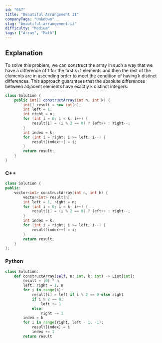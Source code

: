 ```yaml
---
id: "667"
title: "Beautiful Arrangement II"
companyTags: "Unknown"
slug: "beautiful-arrangement-ii"
difficulty: "Medium"
tags: ["Array", "Math"]
---
```


## Explanation
To solve this problem, we can construct the array in such a way that we have a difference of 1 for the first k+1 elements and then the rest of the elements are in ascending order to meet the condition of having k distinct differences. This approach guarantees that the absolute differences between adjacent elements have exactly k distinct integers.
```java
class Solution {
    public int[] constructArray(int n, int k) {
        int[] result = new int[n];
        int left = 1;
        int right = n;
        for (int i = 0; i < k; i++) {
            result[i] = (i % 2 == 0) ? left++ : right--;
        }
        int index = k;
        for (int i = right; i >= left; i--) {
            result[index++] = i;
        }
        return result;
    }
}
```

### C++
```cpp
class Solution {
public:
    vector<int> constructArray(int n, int k) {
        vector<int> result(n);
        int left = 1, right = n;
        for (int i = 0; i < k; i++) {
            result[i] = (i % 2 == 0) ? left++ : right--;
        }
        int index = k;
        for (int i = right; i >= left; i--) {
            result[index++] = i;
        }
        return result;
    }
};
```

### Python
```python
class Solution:
    def constructArray(self, n: int, k: int) -> List[int]:
        result = [0] * n
        left, right = 1, n
        for i in range(k):
            result[i] = left if i % 2 == 0 else right
            if i % 2 == 0:
                left += 1
            else:
                right -= 1
        index = k
        for i in range(right, left - 1, -1):
            result[index] = i
            index += 1
        return result
```